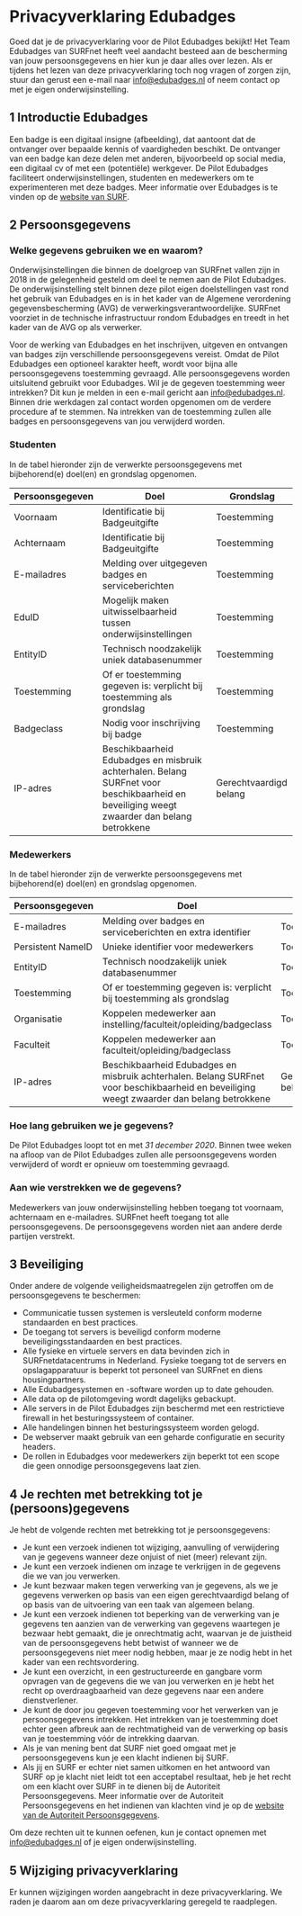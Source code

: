 # Privacyverklaring Edubadges
Goed dat je de privacyverklaring voor de Pilot Edubadges bekijkt! Het Team Edubadges van SURFnet heeft veel aandacht besteed aan de bescherming van jouw persoonsgegevens en hier kun je daar alles over lezen. Als er tijdens het lezen van deze privacyverklaring toch nog vragen of zorgen zijn, stuur dan gerust een e-mail naar [info@edubadges.nl](mailto:info@edubadges.nl) of neem contact op met je eigen onderwijsinstelling.

## 1 Introductie Edubadges
Een badge is een digitaal insigne (afbeelding), dat aantoont dat de ontvanger over bepaalde kennis of vaardigheden beschikt. De ontvanger van een badge kan deze delen met anderen, bijvoorbeeld op social media, een digitaal cv of met een (potentiële) werkgever. De Pilot Edubadges faciliteert onderwijsinstellingen, studenten en medewerkers om te experimenteren met deze badges. Meer informatie over Edubadges is te vinden op de [website van SURF](https://www.surf.nl/innovatieprojecten/onderwijsinnovatie-met-ict/edubadges-en-microcredentialing.html).

## 2 Persoonsgegevens
### Welke gegevens gebruiken we en waarom?
Onderwijsinstellingen die binnen de doelgroep van SURFnet vallen zijn in 2018 in de gelegenheid gesteld om deel te nemen aan de Pilot Edubadges. De onderwijsinstelling stelt binnen deze pilot eigen doelstellingen vast rond het gebruik van Edubadges en is in het kader van de Algemene verordening gegevensbescherming (AVG) de verwerkingsverantwoordelijke. SURFnet voorziet in de technische infrastructuur rondom Edubadges en treedt in het kader van de AVG op als verwerker. 

Voor de werking van Edubadges en het inschrijven, uitgeven en ontvangen van badges zijn verschillende persoonsgegevens vereist. Omdat de Pilot Edubadges een optioneel karakter heeft, wordt voor bijna alle persoonsgegevens toestemming gevraagd. Alle persoonsgegevens worden uitsluitend gebruikt voor Edubadges. Wil je de gegeven toestemming weer intrekken? Dit kun je melden in een e-mail gericht aan info@edubadges.nl. Binnen drie werkdagen zal contact worden opgenomen om de verdere procedure af te stemmen. Na intrekken van de toestemming zullen alle badges en persoonsgegevens van jou verwijderd worden.

### Studenten
In de tabel hieronder zijn de verwerkte persoonsgegevens met bijbehorend(e) doel(en) en grondslag opgenomen.

| **Persoonsgegeven** | **Doel** | **Grondslag** |
| --- | --- | --- |
| Voornaam | Identificatie bij Badgeuitgifte | Toestemming |
| Achternaam| Identificatie bij Badgeuitgifte | Toestemming |
| E-mailadres | Melding over uitgegeven badges en serviceberichten | Toestemming |
| EduID | Mogelijk maken uitwisselbaarheid tussen onderwijsinstellingen | Toestemming |
| EntityID | Technisch noodzakelijk uniek databasenummer | Toestemming |
| Toestemming | Of er toestemming gegeven is: verplicht bij toestemming als grondslag | Toestemming |
| Badgeclass | Nodig voor inschrijving bij badge | Toestemming |
| IP-adres | Beschikbaarheid Edubadges en misbruik achterhalen. Belang SURFnet voor beschikbaarheid en beveiliging weegt zwaarder dan belang betrokkene | Gerechtvaardigd belang |

### Medewerkers
In de tabel hieronder zijn de verwerkte persoonsgegevens met bijbehorend(e) doel(en) en grondslag opgenomen.

| **Persoonsgegeven** | **Doel** | **Grondslag** |
| --- | --- | --- |
| E-mailadres | Melding over badges en serviceberichten en extra identifier | Toestemming |
| Persistent NameID | Unieke identifier voor medewerkers | Toestemming |
| EntityID | Technisch noodzakelijk uniek databasenummer | Toestemming |
| Toestemming | Of er toestemming gegeven is: verplicht bij toestemming als grondslag | Toestemming |
| Organisatie | Koppelen medewerker aan instelling/faculteit/opleiding/badgeclass | Toestemming |
| Faculteit | Koppelen medewerker aan faculteit/opleiding/badgeclass | Toestemming |
| IP-adres | Beschikbaarheid Edubadges en misbruik achterhalen. Belang SURFnet voor beschikbaarheid en beveiliging weegt zwaarder dan belang betrokkene | Gerechtvaardigd belang |

### Hoe lang gebruiken we je gegevens?
De Pilot Edubadges loopt tot en met *31 december 2020*. Binnen twee weken na afloop van de Pilot Edubadges zullen alle persoonsgegevens worden verwijderd of wordt er opnieuw om toestemming gevraagd.

### Aan wie verstrekken we de gegevens?
Medewerkers van jouw onderwijsinstelling hebben toegang tot voornaam, achternaam en e-mailadres. SURFnet heeft toegang tot alle persoonsgegevens. De persoonsgegevens worden niet aan andere derde partijen verstrekt.

## 3 Beveiliging
Onder andere de volgende veiligheidsmaatregelen zijn getroffen om de persoonsgegevens te beschermen:

* Communicatie tussen systemen is versleuteld conform moderne standaarden en best practices.
* De toegang tot servers is beveiligd conform moderne beveiligingsstandaarden en best practices.
* Alle fysieke en virtuele servers en data bevinden zich in SURFnetdatacentrums in Nederland. Fysieke toegang tot de servers en opslagapparatuur is beperkt tot personeel van SURFnet en diens housingpartners.
* Alle Edubadgesystemen en -software worden up to date gehouden.
* Alle data op de pilotomgeving wordt dagelijks gebackupt.
* Alle servers in de Pilot Edubadges zijn beschermd met een restrictieve firewall in het besturingssysteem of container.
* Alle handelingen binnen het besturingssysteem worden gelogd.
* De webserver maakt gebruik van een geharde configuratie en security headers.
* De rollen in Edubadges voor medewerkers zijn beperkt tot een scope die geen onnodige persoonsgegevens laat zien.

## 4 Je rechten met betrekking tot je (persoons)gegevens
Je hebt de volgende rechten met betrekking tot je persoonsgegevens:

* Je kunt een verzoek indienen tot wijziging, aanvulling of verwijdering van je gegevens wanneer deze onjuist of niet (meer) relevant zijn.
* Je kunt een verzoek indienen om inzage te verkrijgen in de gegevens die we van jou verwerken.
* Je kunt bezwaar maken tegen verwerking van je gegevens, als we je gegevens verwerken op basis van een eigen gerechtvaardigd belang of op basis van de uitvoering van een taak van algemeen belang.
* Je kunt een verzoek indienen tot beperking van de verwerking van je gegevens ten aanzien van de verwerking van gegevens waartegen je bezwaar hebt gemaakt, die je onrechtmatig acht, waarvan je de juistheid van de persoonsgegevens hebt betwist of wanneer we de persoonsgegevens niet meer nodig hebben, maar je ze nodig hebt in het kader van een rechtsvordering.
* Je kunt een overzicht, in een gestructureerde en gangbare vorm opvragen van de gegevens die we van jou verwerken en je hebt het recht op overdraagbaarheid van deze gegevens naar een andere dienstverlener.
* Je kunt de door jou gegeven toestemming voor het verwerken van je persoonsgegevens intrekken. Het intrekken van je toestemming doet echter geen afbreuk aan de rechtmatigheid van de verwerking op basis van je toestemming vóór de intrekking daarvan.
* Als je van mening bent dat SURF niet goed omgaat met je persoonsgegevens kun je een klacht indienen bij SURF.
* Als jij en SURF er echter niet samen uitkomen en het antwoord van SURF op je klacht niet leidt tot een acceptabel resultaat, heb je het recht om een klacht over SURF in te dienen bij de Autoriteit Persoonsgegevens. Meer informatie over de Autoriteit Persoonsgegevens en het indienen van klachten vind je op de [website van de Autoriteit Persoonsgegevens](https://www.autoriteitpersoonsgegevens.nl).

Om deze rechten uit te kunnen oefenen, kun je contact opnemen met [info@edubadges.nl](mailto@info@edubadges.nl) of je eigen onderwijsinstelling.

## 5 Wijziging privacyverklaring
Er kunnen wijzigingen worden aangebracht in deze privacyverklaring. We raden je daarom aan om deze privacyverklaring geregeld te raadplegen. 